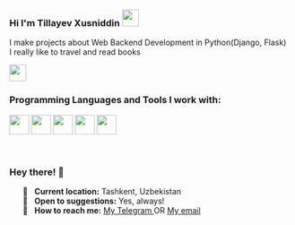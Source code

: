 ### Hi I'm Tillayev Xusniddin <img src="https://media.giphy.com/media/hvRJCLFzcasrR4ia7z/giphy.gif"    width="30px">

I make projects about Web Backend Development in Python(Django, Flask) <br/>
I really like to travel and read books


<a href="https://www.instagram.com/xusniddin13_04/"> 
<img src="https://freelogopng.com/images/all_img/1658586823instagram-logo-transparent.png" width="30px"></a> 

<br />

### Programming Languages and Tools I work with:
<a href="https://www.python.org/"><img src="https://cdn-icons-png.flaticon.com/512/5968/5968286.png" width="35px"></a>
<a href="https://developer.mozilla.org/en-US/docs/Web/JavaScript"><img src="https://cdn-icons-png.flaticon.com/128/5968/5968238.png" width="35px"></a>
<a href="https://www.djangoproject.com/"><img src="https://builtwithdjango.com/static/vendors/images/logo.ee701a5f0ffc.png" width="35px"></a>
<a href="https://www.jetbrains.com/ru-ru/pycharm/"><img src="https://w7.pngwing.com/pngs/447/630/png-transparent-intellij-pycharm-alt-macos-bigsur-icon-thumbnail.png" width="35px"></a>
<a href="https://www.postgresql.org/"><img src="https://cdn-icons-png.flaticon.com/128/5658/5658359.png" width="35px"></a>

<br />

<h3 >Hey there! 👋</h3>

<ul style="list-style-type: none;">
  <li>📍 &nbsp; <strong>Current location:</strong> Tashkent, Uzbekistan</li>
  <li>📌 &nbsp; <strong>Open to suggestions:</strong> Yes, always!</li>
  <li>📩 &nbsp; <strong>How to reach me:</strong> <a href="https://t.me/Mr_Pydev">My Telegram </a> OR <a href="tillayevx1@gmail.com">My email</a></li>
</ul>













